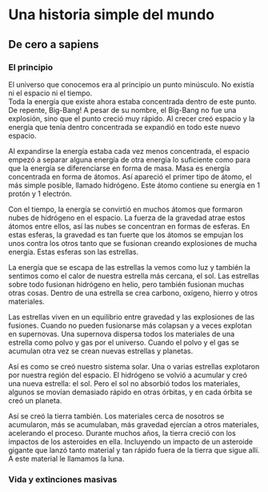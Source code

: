 # Una historia simple del mundo
## De cero a sapiens

### El principio
El universo que conocemos era al principio un punto minúsculo. No existía ni el espacio ni el tiempo.  
Toda la energía que existe ahora estaba concentrada dentro de este punto.  
De repente, Big-Bang! 
A pesar de su nombre, el Big-Bang no fue una explosión, sino que el punto creció muy rápido. Al crecer creó espacio y la energía que tenía dentro concentrada se expandió en todo este nuevo espacio.

Al expandirse la energía estaba cada vez menos concentrada, el espacio empezó a separar alguna energía de otra energía lo suficiente como para que la energía se diferenciarse en forma de masa.
Masa es energía concentrada en forma de átomos. Así apareció el primer tipo de átomo, el más simple posible, llamado hidrógeno. Este átomo contiene su energía en 1 protón y 1 electrón.

Con el tiempo, la energía se convirtió en muchos átomos que formaron nubes de hidrógeno en el espacio. La fuerza de la gravedad atrae estos átomos entre ellos, así las nubes se concentran en formas de esferas. En estas esferas, la gravedad es tan fuerte que los átomos se empujan los unos contra los otros tanto que se fusionan creando explosiones de mucha energía. Estas esferas son las estrellas.


La energía que se escapa de las estrellas la vemos como luz y también la sentimos como el calor de nuestra estrella más cercana, el sol. Las estrellas sobre todo fusionan hidrógeno en helio, pero también fusionan muchas otras cosas. Dentro de una estrella se crea carbono, oxígeno, hierro y otros materiales. 

Las estrellas viven en un equilibrio entre gravedad y las explosiones de las fusiones. Cuando no pueden fusionarse más colapsan y a veces explotan en supernovas. Una supernova dispersa todos los materiales de una estrella como polvo y gas por el universo. Cuando el polvo y el gas se acumulan otra vez se crean nuevas estrellas y planetas.

Así es como se creó nuestro sistema solar. Una o varias estrellas explotaron por nuestra región del espacio. El hidrógeno se volvió a acumular y creó una nueva estrella: el sol. Pero el sol no absorbió todos los materiales, algunos se movían demasiado rápido en otras órbitas, y en cada órbita se creó un planeta. 

Así se creó la tierra también. Los materiales cerca de nosotros se acumularon, más se acumulaban, más gravedad ejercían a otros materiales, acelerando el proceso. Durante muchos años, la tierra creció con los impactos de los asteroides en ella. Incluyendo un impacto de un asteroide gigante que lanzó tanto material y tan rápido fuera de la tierra que sigue allí. A este material le llamamos la luna. 

### Vida y extinciones masivas



